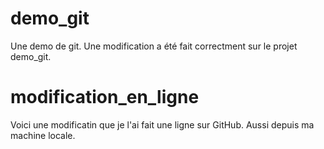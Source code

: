 # demo_git
Une demo de git.
Une modification a été fait correctment sur le projet demo_git.

# modification_en_ligne
Voici une modificatin que je l'ai fait une ligne sur GitHub.
Aussi depuis ma machine locale.
